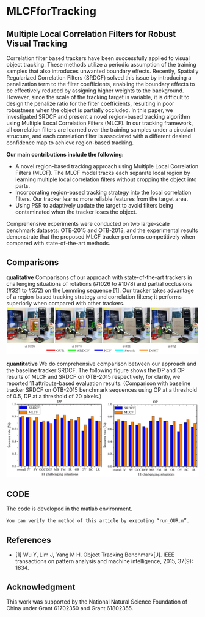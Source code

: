 # MLCFforTracking

## Multiple Local Correlation Filters for Robust Visual Tracking

Correlation filter based trackers have been successfully applied to visual object tracking. These methods utilize a periodic assumption of the training samples that also introduces unwanted boundary effects. Recently, Spatially Regularized Correlation Filters (SRDCF) solved this issue by introducing a penalization term to the filter coefficients, enabling the boundary effects to be effectively reduced by assigning higher weights to the background. However, since the scale of the tracking target is variable, it is difficult to design the penalize ratio for the filter coefficients, resulting in poor robustness when the object is partially occluded. In this paper, we investigated SRDCF and present a novel region-based tracking algorithm using Multiple Local Correlation Filters (MLCF). In our tracking framework, all correlation filters are learned over the training samples under a circulant structure, and each correlation filter is associated with a different desired confidence map to achieve region-based tracking. 

**Our main contributions include the following:**
- A novel region-based tracking approach using Multiple Local Correlation Filters (MLCF). The MLCF model tracks each separate local region by learning multiple local correlation filters without cropping the object into parts.
- Incorporating region-based tracking strategy into the local correlation filters. Our tracker learns more reliable features from the target area. 
- Using PSR to adaptively update the target to avoid filters being contaminated when the tracker loses the object.

Comprehensive experiments were conducted on two large-scale benchmark datasets: OTB-2015 and OTB-2013, and the experimental results demonstrate that the proposed MLCF tracker performs competitively when compared with state-of-the-art methods.

## Comparisons
**qualitative**
Comparisons of our approach with state-of-the-art trackers in challenging situations of rotations (#1026 to #1078) and partial occlusions (#321 to #372) on the Lemming sequence [1]. Our tracker takes advantage of a region-based tracking strategy and correlation filters; it performs superiorly when compared with other trackers.
<img src="https://github.com/djzgroup/MLCFforTracking/blob/master/img/Comparisons.jpg" width="800">

**quantitative**
We do comprehensive comparison between our approach and the baseline tracker SRDCF. The following figure shows the DP and OP results of MLCF and SRDCF on OTB-2015 respectively, for clarity, we reported 11 attribute-based evaluation results. (Comparison with baseline tracker SRDCF on OTB-2015 benchmark sequences using OP at a threshold of 0.5, DP at a threshold of 20 pixels.)
<img src="https://github.com/djzgroup/MLCFforTracking/blob/master/img/baseline.jpg" width="700">

## CODE
The code is developed in the matlab environment.
```bash
You can verify the method of this article by executing “run_OUR.m”.
```
## References
- [1] Wu Y, Lim J, Yang M H. Object Tracking Benchmark[J]. IEEE transactions on pattern analysis and machine intelligence, 2015, 37(9): 1834.

## Acknowledgment
This work was supported by the National Natural Science Foundation of China under Grant 61702350 and Grant 61802355.
